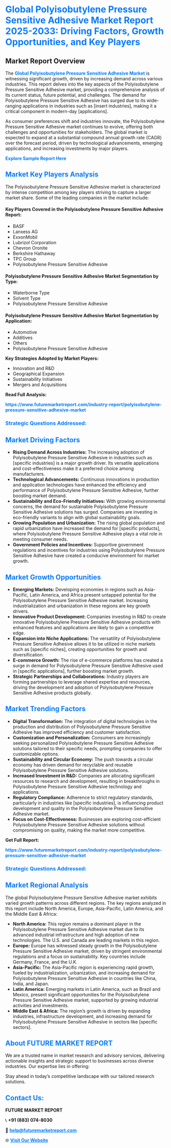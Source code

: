<h1 style="color: #007BFF;">Global Polyisobutylene Pressure Sensitive Adhesive Market Report 2025-2033: Driving Factors, Growth Opportunities, and Key Players</h1>

<section id="overview">
<h2>Market Report Overview</h2>
<p>The <a href="https://www.futuremarketreport.com/industry-report/polyisobutylene-pressure-sensitive-adhesive-market" style="color: #007BFF; text-decoration: none;"><strong>Global Polyisobutylene Pressure Sensitive Adhesive Market</strong></a> is witnessing significant growth, driven by increasing demand across various industries. This report delves into the key aspects of the Polyisobutylene Pressure Sensitive Adhesive market, providing a comprehensive analysis of its current status, future potential, and challenges. The demand for Polyisobutylene Pressure Sensitive Adhesive has surged due to its wide-ranging applications in industries such as [insert industries], making it a critical component in modern-day [applications].</p>
<p>As consumer preferences shift and industries innovate, the Polyisobutylene Pressure Sensitive Adhesive market continues to evolve, offering both challenges and opportunities for stakeholders. The global market is expected to expand at a substantial compound annual growth rate (CAGR) over the forecast period, driven by technological advancements, emerging applications, and increasing investments by major players.</p>
</section>

<section id="overview">
<p><a href="https://www.futuremarketreport.com/request-sample/reportId=96969" style="color: #007BFF; text-decoration: none;"><strong>Explore Sample Report Here</strong></a></p>
</section>

<section id="key-players">
<h2 style="color: #007BFF;">Market Key Players Analysis</h2>
<p>The Polyisobutylene Pressure Sensitive Adhesive market is characterized by intense competition among key players striving to capture a larger market share. Some of the leading companies in the market include:</p>
<h4>Key Players Covered in the Polyisobutylene Pressure Sensitive Adhesive Report:</h4>
<ul><li>BASF</li><li>Lanxess AG</li><li>ExxonMobil</li><li>Lubrizol Corporation</li><li>Chevron Oronite</li><li>Berkshire Hathaway</li><li>TPC Group</li><li>Polyisobutylene Pressure Sensitive Adhesive</li></ul>
<h4>Polyisobutylene Pressure Sensitive Adhesive Market Segmentation by Type:</h4>
<ul><li>Waterborne Type</li><li>Solvent Type</li><li>Polyisobutylene Pressure Sensitive Adhesive</li></ul>

<h4>Polyisobutylene Pressure Sensitive Adhesive Market Segmentation by Application:</h4>
<ul><li>Automotive</li><li>Additives</li><li>Others</li><li>Polyisobutylene Pressure Sensitive Adhesive</li></ul>
<p><strong>Key Strategies Adopted by Market Players:</strong></p>
<ul>
<li>Innovation and R&D</li>
<li>Geographical Expansion</li>
<li>Sustainability Initiatives</li>
<li>Mergers and Acquisitions</li>
</ul>
</section>

<section>
<p><strong>Read Full Analysis: </strong></p><a href="https://www.futuremarketreport.com/industry-report/polyisobutylene-pressure-sensitive-adhesive-market" style="color: #007BFF; text-decoration: none;"><strong>https://www.futuremarketreport.com/industry-report/polyisobutylene-pressure-sensitive-adhesive-market</strong></a>
<h3 style="color: #007BFF;">Strategic Questions Addressed:</h3>
</section>

<section id="driving-factors">
<h2 style="color: #007BFF;">Market Driving Factors</h2>
<ul>
<li><strong>Rising Demand Across Industries:</strong> The increasing adoption of Polyisobutylene Pressure Sensitive Adhesive in industries such as [specific industries] is a major growth driver. Its versatile applications and cost-effectiveness make it a preferred choice among manufacturers.</li>
<li><strong>Technological Advancements:</strong> Continuous innovations in production and application technologies have enhanced the efficiency and performance of Polyisobutylene Pressure Sensitive Adhesive, further boosting market demand.</li>
<li><strong>Sustainability and Eco-Friendly Initiatives:</strong> With growing environmental concerns, the demand for sustainable Polyisobutylene Pressure Sensitive Adhesive solutions has surged. Companies are investing in eco-friendly variants to align with global sustainability goals.</li>
<li><strong>Growing Population and Urbanization:</strong> The rising global population and rapid urbanization have increased the demand for [specific products], where Polyisobutylene Pressure Sensitive Adhesive plays a vital role in meeting consumer needs.</li>
<li><strong>Government Policies and Incentives:</strong> Supportive government regulations and incentives for industries using Polyisobutylene Pressure Sensitive Adhesive have created a conducive environment for market growth.</li>
</ul>
</section>

<section id="growth-opportunities">
<h2 style="color: #007BFF;">Market Growth Opportunities</h2>
<ul>
<li><strong>Emerging Markets:</strong> Developing economies in regions such as Asia-Pacific, Latin America, and Africa present untapped potential for the Polyisobutylene Pressure Sensitive Adhesive market. Increasing industrialization and urbanization in these regions are key growth drivers.</li>
<li><strong>Innovative Product Development:</strong> Companies investing in R&D to create innovative Polyisobutylene Pressure Sensitive Adhesive products with enhanced features and applications are likely to gain a competitive edge.</li>
<li><strong>Expansion into Niche Applications:</strong> The versatility of Polyisobutylene Pressure Sensitive Adhesive allows it to be utilized in niche markets such as [specific niches], creating opportunities for growth and diversification.</li>
<li><strong>E-commerce Growth:</strong> The rise of e-commerce platforms has created a surge in demand for Polyisobutylene Pressure Sensitive Adhesive used in [specific applications], further boosting market growth.</li>
<li><strong>Strategic Partnerships and Collaborations:</strong> Industry players are forming partnerships to leverage shared expertise and resources, driving the development and adoption of Polyisobutylene Pressure Sensitive Adhesive products globally.</li>
</ul>
</section>

<section id="trending-factors">
<h2 style="color: #007BFF;">Market Trending Factors</h2>
<ul>
<li><strong>Digital Transformation:</strong> The integration of digital technologies in the production and distribution of Polyisobutylene Pressure Sensitive Adhesive has improved efficiency and customer satisfaction.</li>
<li><strong>Customization and Personalization:</strong> Consumers are increasingly seeking personalized Polyisobutylene Pressure Sensitive Adhesive solutions tailored to their specific needs, prompting companies to offer customizable options.</li>
<li><strong>Sustainability and Circular Economy:</strong> The push towards a circular economy has driven demand for recyclable and reusable Polyisobutylene Pressure Sensitive Adhesive solutions.</li>
<li><strong>Increased Investment in R&D:</strong> Companies are allocating significant resources to research and development, resulting in breakthroughs in Polyisobutylene Pressure Sensitive Adhesive technology and applications.</li>
<li><strong>Regulatory Compliance:</strong> Adherence to strict regulatory standards, particularly in industries like [specific industries], is influencing product development and quality in the Polyisobutylene Pressure Sensitive Adhesive market.</li>
<li><strong>Focus on Cost-Effectiveness:</strong> Businesses are exploring cost-efficient Polyisobutylene Pressure Sensitive Adhesive solutions without compromising on quality, making the market more competitive.</li>
</ul>
</section>

<section>
<p><strong>Get Full Report: </strong></p><a href="https://www.futuremarketreport.com/industry-report/polyisobutylene-pressure-sensitive-adhesive-market" style="color: #007BFF; text-decoration: none;"><strong>https://www.futuremarketreport.com/industry-report/polyisobutylene-pressure-sensitive-adhesive-market</strong></a>
<h3 style="color: #007BFF;">Strategic Questions Addressed:</h3>
</section>


<section id="regional-analysis">
<h2 style="color: #007BFF;">Market Regional Analysis</h2>
<p>The global Polyisobutylene Pressure Sensitive Adhesive market exhibits varied growth patterns across different regions. The key regions analyzed in this report include North America, Europe, Asia-Pacific, Latin America, and the Middle East & Africa:</p>
<ul>
<li><strong>North America:</strong> This region remains a dominant player in the Polyisobutylene Pressure Sensitive Adhesive market due to its advanced industrial infrastructure and high adoption of new technologies. The U.S. and Canada are leading markets in this region.</li>
<li><strong>Europe:</strong> Europe has witnessed steady growth in the Polyisobutylene Pressure Sensitive Adhesive market, driven by stringent environmental regulations and a focus on sustainability. Key countries include Germany, France, and the U.K.</li>
<li><strong>Asia-Pacific:</strong> The Asia-Pacific region is experiencing rapid growth, fueled by industrialization, urbanization, and increasing demand for Polyisobutylene Pressure Sensitive Adhesive in countries like China, India, and Japan.</li>
<li><strong>Latin America:</strong> Emerging markets in Latin America, such as Brazil and Mexico, present significant opportunities for the Polyisobutylene Pressure Sensitive Adhesive market, supported by growing industrial activities and investments.</li>
<li><strong>Middle East & Africa:</strong> The region’s growth is driven by expanding industries, infrastructure development, and increasing demand for Polyisobutylene Pressure Sensitive Adhesive in sectors like [specific sectors].</li>
</ul>
</section>

<footer>
<h2 style="color: #007BFF;">About FUTURE MARKET REPORT</h2>
<p>We are a trusted name in market research and advisory services, delivering actionable insights and strategic support to businesses across diverse industries. Our expertise lies in offering:</p>

<p>Stay ahead in today’s competitive landscape with our tailored research solutions.</p>

<h2 style="color: #007BFF;">Contact Us:</h2>
<p><strong>FUTURE MARKET REPORT</strong></p>
<p>📞 <strong>+91 (883) 074-8030</strong></p>
<p>📧 <strong><a href="mailto:help@futuremarketreport.com" style="color: #007BFF;">help@futuremarketreport.com</a></strong></p>
<p>🌐 <strong><a href="https://www.futuremarketreport.com/" style="color: #007BFF;">Visit Our Website</a></strong></p>
</footer>